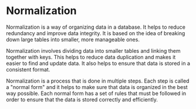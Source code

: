 # Normalization

Normalization is a way of organizing data in a database. It helps to reduce redundancy and improve data integrity. It is based on the idea of breaking down large tables into smaller, more manageable ones.

Normalization involves dividing data into smaller tables and linking them together with keys. This helps to reduce data duplication and makes it easier to find and update data. It also helps to ensure that data is stored in a consistent format.

Normalization is a process that is done in multiple steps. Each step is called a "normal form" and it helps to make sure that data is organized in the best way possible. Each normal form has a set of rules that must be followed in order to ensure that the data is stored correctly and efficiently.

